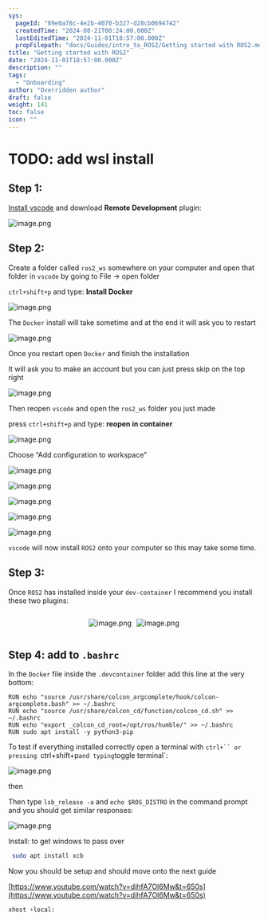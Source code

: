 ```yaml
---
sys:
  pageId: "89e0a78c-4e2b-4070-b327-d28cb0694742"
  createdTime: "2024-08-21T00:24:00.000Z"
  lastEditedTime: "2024-11-01T18:57:00.000Z"
  propFilepath: "docs/Guides/intro_to_ROS2/Getting started with ROS2.md"
title: "Getting started with ROS2"
date: "2024-11-01T18:57:00.000Z"
description: ""
tags:
  - "Onboarding"
author: "Overridden author"
draft: false
weight: 141
toc: false
icon: ""
---
```


# TODO: add wsl install

## Step 1:

[Install vscode](https://code.visualstudio.com/download) and download **Remote Development** plugin:

![image.png](https://prod-files-secure.s3.us-west-2.amazonaws.com/d518164a-d88e-44d1-a4ee-3adb3bd8bce0/efb52993-1881-4a40-b95e-6f020334f022/image.png?X-Amz-Algorithm=AWS4-HMAC-SHA256&X-Amz-Content-Sha256=UNSIGNED-PAYLOAD&X-Amz-Credential=ASIAZI2LB466W5OS5NNU%2F20250411%2Fus-west-2%2Fs3%2Faws4_request&X-Amz-Date=20250411T230808Z&X-Amz-Expires=3600&X-Amz-Security-Token=IQoJb3JpZ2luX2VjEE8aCXVzLXdlc3QtMiJIMEYCIQDr03o5QRnJkwfzJ%2BFWMf%2Fens%2BcCyeKv9jrQ6QJQOWDCgIhAN%2FOYGyj7kTegck%2F%2F4e72ohi8Yt40Gu4dZh0EHbbBcLKKogECMj%2F%2F%2F%2F%2F%2F%2F%2F%2F%2FwEQABoMNjM3NDIzMTgzODA1IgwbAZLMbiNxX91ph24q3AMs27XkbN%2FZ%2B%2FSad%2BPUrryEBCbR1LMVaBBihI35ChWtzbc9rar3Tx3uAcTkLzla6nOFi7%2BRVxrvOhU0Bnw5D46JF2kib%2BRn2zHdIJlM8v3fT5HHGlcMMStBVE9iLjUZzv4kMdOrUbftFQmlJPaDp9NNEjfydpS1ze1YcmsBDWXyo5fG7%2FVwDqPGiBbzv9KFnqF5UFqTKhSqCskGuAFQ6yjneaeh41b1nzVD3UH9xd6can63Lk5hqakT4S6%2B4%2FdDx%2B4qf69SSYEFjrsojdsVWnzf%2Fp4BW9Fgh8baYVw7G7mU0T64ab5w7LFtHDOnqE2x0RjYROXlKH0zqKapNisTYXQgd6M9mJJrbLq%2B1MK6nY1VatotuhuiVt6BgWCgMhR47HbBd8N3xiaE%2F5XdtIx%2F1X%2FMYi3f3lIguurJ5nbEJFh9uE%2BCblBdCwvdoLP4n6Kt%2FPOGAnUyoocmV0JPVVecDnIuM79FrorWnJZry%2Br2RmvA9AyhqtlrpoauUnYWN8ph4rR83R4jewHXuvYUTW%2BP9QeT30XT2aNMazEqkxtL9eUBkGtNcEtW3K64e10OhpseBXVLqXKy%2FP1UqN79eZ1UWT%2FaGuQBv3guXp3o75qOzp8cFM47mXVGrVjpf5JV3TCwvOa%2FBjqkAQls0IhK0tPua%2FQXNBT5AdYbEnBEyYsNx3h8BYxaBxyrgN71qOG%2B459pJd1XKai78eFTrlVkmeBsKNUiCsFgyPKU1nLqqjUybxL9Wzs47jW5Ba1WjyJX1WcFsFXNU%2BMWCSwsvds%2FxVWw5x6lpl6H7wTWzhYDFcdOQUXlLWNAVWCaM1j9PkB7IpALCe7uKqSezdyVo0%2BqCcRd559qgdXwD%2BHL2dp1&X-Amz-Signature=a675b0955857d9c9b0ebb090528f619f9d703ebff97b77f4d0a8bbeb0fa831bb&X-Amz-SignedHeaders=host&x-id=GetObject)

## Step 2:

Create a folder called `ros2_ws` somewhere on your computer and open that folder in `vscode` by going to File → open folder 

`ctrl+shift+p` and type: **Install Docker**

![image.png](https://prod-files-secure.s3.us-west-2.amazonaws.com/d518164a-d88e-44d1-a4ee-3adb3bd8bce0/2269dc0e-1cd5-47ff-bceb-c04ad9b2eab0/image.png?X-Amz-Algorithm=AWS4-HMAC-SHA256&X-Amz-Content-Sha256=UNSIGNED-PAYLOAD&X-Amz-Credential=ASIAZI2LB466W5OS5NNU%2F20250411%2Fus-west-2%2Fs3%2Faws4_request&X-Amz-Date=20250411T230808Z&X-Amz-Expires=3600&X-Amz-Security-Token=IQoJb3JpZ2luX2VjEE8aCXVzLXdlc3QtMiJIMEYCIQDr03o5QRnJkwfzJ%2BFWMf%2Fens%2BcCyeKv9jrQ6QJQOWDCgIhAN%2FOYGyj7kTegck%2F%2F4e72ohi8Yt40Gu4dZh0EHbbBcLKKogECMj%2F%2F%2F%2F%2F%2F%2F%2F%2F%2FwEQABoMNjM3NDIzMTgzODA1IgwbAZLMbiNxX91ph24q3AMs27XkbN%2FZ%2B%2FSad%2BPUrryEBCbR1LMVaBBihI35ChWtzbc9rar3Tx3uAcTkLzla6nOFi7%2BRVxrvOhU0Bnw5D46JF2kib%2BRn2zHdIJlM8v3fT5HHGlcMMStBVE9iLjUZzv4kMdOrUbftFQmlJPaDp9NNEjfydpS1ze1YcmsBDWXyo5fG7%2FVwDqPGiBbzv9KFnqF5UFqTKhSqCskGuAFQ6yjneaeh41b1nzVD3UH9xd6can63Lk5hqakT4S6%2B4%2FdDx%2B4qf69SSYEFjrsojdsVWnzf%2Fp4BW9Fgh8baYVw7G7mU0T64ab5w7LFtHDOnqE2x0RjYROXlKH0zqKapNisTYXQgd6M9mJJrbLq%2B1MK6nY1VatotuhuiVt6BgWCgMhR47HbBd8N3xiaE%2F5XdtIx%2F1X%2FMYi3f3lIguurJ5nbEJFh9uE%2BCblBdCwvdoLP4n6Kt%2FPOGAnUyoocmV0JPVVecDnIuM79FrorWnJZry%2Br2RmvA9AyhqtlrpoauUnYWN8ph4rR83R4jewHXuvYUTW%2BP9QeT30XT2aNMazEqkxtL9eUBkGtNcEtW3K64e10OhpseBXVLqXKy%2FP1UqN79eZ1UWT%2FaGuQBv3guXp3o75qOzp8cFM47mXVGrVjpf5JV3TCwvOa%2FBjqkAQls0IhK0tPua%2FQXNBT5AdYbEnBEyYsNx3h8BYxaBxyrgN71qOG%2B459pJd1XKai78eFTrlVkmeBsKNUiCsFgyPKU1nLqqjUybxL9Wzs47jW5Ba1WjyJX1WcFsFXNU%2BMWCSwsvds%2FxVWw5x6lpl6H7wTWzhYDFcdOQUXlLWNAVWCaM1j9PkB7IpALCe7uKqSezdyVo0%2BqCcRd559qgdXwD%2BHL2dp1&X-Amz-Signature=70314107c41e52df3c3ed2302ad80078b80c6a1e1d66b7900f760355995076ae&X-Amz-SignedHeaders=host&x-id=GetObject)

The `Docker` install will take sometime and at the end it will ask you to restart

![image.png](https://prod-files-secure.s3.us-west-2.amazonaws.com/d518164a-d88e-44d1-a4ee-3adb3bd8bce0/ed233f78-be33-4b1f-b89c-9c346c0e961e/image.png?X-Amz-Algorithm=AWS4-HMAC-SHA256&X-Amz-Content-Sha256=UNSIGNED-PAYLOAD&X-Amz-Credential=ASIAZI2LB466W5OS5NNU%2F20250411%2Fus-west-2%2Fs3%2Faws4_request&X-Amz-Date=20250411T230808Z&X-Amz-Expires=3600&X-Amz-Security-Token=IQoJb3JpZ2luX2VjEE8aCXVzLXdlc3QtMiJIMEYCIQDr03o5QRnJkwfzJ%2BFWMf%2Fens%2BcCyeKv9jrQ6QJQOWDCgIhAN%2FOYGyj7kTegck%2F%2F4e72ohi8Yt40Gu4dZh0EHbbBcLKKogECMj%2F%2F%2F%2F%2F%2F%2F%2F%2F%2FwEQABoMNjM3NDIzMTgzODA1IgwbAZLMbiNxX91ph24q3AMs27XkbN%2FZ%2B%2FSad%2BPUrryEBCbR1LMVaBBihI35ChWtzbc9rar3Tx3uAcTkLzla6nOFi7%2BRVxrvOhU0Bnw5D46JF2kib%2BRn2zHdIJlM8v3fT5HHGlcMMStBVE9iLjUZzv4kMdOrUbftFQmlJPaDp9NNEjfydpS1ze1YcmsBDWXyo5fG7%2FVwDqPGiBbzv9KFnqF5UFqTKhSqCskGuAFQ6yjneaeh41b1nzVD3UH9xd6can63Lk5hqakT4S6%2B4%2FdDx%2B4qf69SSYEFjrsojdsVWnzf%2Fp4BW9Fgh8baYVw7G7mU0T64ab5w7LFtHDOnqE2x0RjYROXlKH0zqKapNisTYXQgd6M9mJJrbLq%2B1MK6nY1VatotuhuiVt6BgWCgMhR47HbBd8N3xiaE%2F5XdtIx%2F1X%2FMYi3f3lIguurJ5nbEJFh9uE%2BCblBdCwvdoLP4n6Kt%2FPOGAnUyoocmV0JPVVecDnIuM79FrorWnJZry%2Br2RmvA9AyhqtlrpoauUnYWN8ph4rR83R4jewHXuvYUTW%2BP9QeT30XT2aNMazEqkxtL9eUBkGtNcEtW3K64e10OhpseBXVLqXKy%2FP1UqN79eZ1UWT%2FaGuQBv3guXp3o75qOzp8cFM47mXVGrVjpf5JV3TCwvOa%2FBjqkAQls0IhK0tPua%2FQXNBT5AdYbEnBEyYsNx3h8BYxaBxyrgN71qOG%2B459pJd1XKai78eFTrlVkmeBsKNUiCsFgyPKU1nLqqjUybxL9Wzs47jW5Ba1WjyJX1WcFsFXNU%2BMWCSwsvds%2FxVWw5x6lpl6H7wTWzhYDFcdOQUXlLWNAVWCaM1j9PkB7IpALCe7uKqSezdyVo0%2BqCcRd559qgdXwD%2BHL2dp1&X-Amz-Signature=45b0ef5faf3c35d4ca5bdce04b2e3acdea6b39d28af655f4b483183ea54d79d8&X-Amz-SignedHeaders=host&x-id=GetObject)

Once you restart open `Docker` and finish the installation

It will ask you to make an account but you can just press skip on the top right

![image.png](https://prod-files-secure.s3.us-west-2.amazonaws.com/d518164a-d88e-44d1-a4ee-3adb3bd8bce0/21010ad9-1659-4fd9-9f59-9932a09b2a3d/image.png?X-Amz-Algorithm=AWS4-HMAC-SHA256&X-Amz-Content-Sha256=UNSIGNED-PAYLOAD&X-Amz-Credential=ASIAZI2LB466W5OS5NNU%2F20250411%2Fus-west-2%2Fs3%2Faws4_request&X-Amz-Date=20250411T230808Z&X-Amz-Expires=3600&X-Amz-Security-Token=IQoJb3JpZ2luX2VjEE8aCXVzLXdlc3QtMiJIMEYCIQDr03o5QRnJkwfzJ%2BFWMf%2Fens%2BcCyeKv9jrQ6QJQOWDCgIhAN%2FOYGyj7kTegck%2F%2F4e72ohi8Yt40Gu4dZh0EHbbBcLKKogECMj%2F%2F%2F%2F%2F%2F%2F%2F%2F%2FwEQABoMNjM3NDIzMTgzODA1IgwbAZLMbiNxX91ph24q3AMs27XkbN%2FZ%2B%2FSad%2BPUrryEBCbR1LMVaBBihI35ChWtzbc9rar3Tx3uAcTkLzla6nOFi7%2BRVxrvOhU0Bnw5D46JF2kib%2BRn2zHdIJlM8v3fT5HHGlcMMStBVE9iLjUZzv4kMdOrUbftFQmlJPaDp9NNEjfydpS1ze1YcmsBDWXyo5fG7%2FVwDqPGiBbzv9KFnqF5UFqTKhSqCskGuAFQ6yjneaeh41b1nzVD3UH9xd6can63Lk5hqakT4S6%2B4%2FdDx%2B4qf69SSYEFjrsojdsVWnzf%2Fp4BW9Fgh8baYVw7G7mU0T64ab5w7LFtHDOnqE2x0RjYROXlKH0zqKapNisTYXQgd6M9mJJrbLq%2B1MK6nY1VatotuhuiVt6BgWCgMhR47HbBd8N3xiaE%2F5XdtIx%2F1X%2FMYi3f3lIguurJ5nbEJFh9uE%2BCblBdCwvdoLP4n6Kt%2FPOGAnUyoocmV0JPVVecDnIuM79FrorWnJZry%2Br2RmvA9AyhqtlrpoauUnYWN8ph4rR83R4jewHXuvYUTW%2BP9QeT30XT2aNMazEqkxtL9eUBkGtNcEtW3K64e10OhpseBXVLqXKy%2FP1UqN79eZ1UWT%2FaGuQBv3guXp3o75qOzp8cFM47mXVGrVjpf5JV3TCwvOa%2FBjqkAQls0IhK0tPua%2FQXNBT5AdYbEnBEyYsNx3h8BYxaBxyrgN71qOG%2B459pJd1XKai78eFTrlVkmeBsKNUiCsFgyPKU1nLqqjUybxL9Wzs47jW5Ba1WjyJX1WcFsFXNU%2BMWCSwsvds%2FxVWw5x6lpl6H7wTWzhYDFcdOQUXlLWNAVWCaM1j9PkB7IpALCe7uKqSezdyVo0%2BqCcRd559qgdXwD%2BHL2dp1&X-Amz-Signature=436c0754def1efc7c95e9d5b0fcfbee6d31d9843337e62190b4d572fc3b5c77f&X-Amz-SignedHeaders=host&x-id=GetObject)

Then reopen `vscode` and open the `ros2_ws` folder you just made

press `ctrl+shift+p` and type: **reopen in container**

![image.png](https://prod-files-secure.s3.us-west-2.amazonaws.com/d518164a-d88e-44d1-a4ee-3adb3bd8bce0/4e93b8c2-41ad-488c-8095-c74205196118/image.png?X-Amz-Algorithm=AWS4-HMAC-SHA256&X-Amz-Content-Sha256=UNSIGNED-PAYLOAD&X-Amz-Credential=ASIAZI2LB466W5OS5NNU%2F20250411%2Fus-west-2%2Fs3%2Faws4_request&X-Amz-Date=20250411T230808Z&X-Amz-Expires=3600&X-Amz-Security-Token=IQoJb3JpZ2luX2VjEE8aCXVzLXdlc3QtMiJIMEYCIQDr03o5QRnJkwfzJ%2BFWMf%2Fens%2BcCyeKv9jrQ6QJQOWDCgIhAN%2FOYGyj7kTegck%2F%2F4e72ohi8Yt40Gu4dZh0EHbbBcLKKogECMj%2F%2F%2F%2F%2F%2F%2F%2F%2F%2FwEQABoMNjM3NDIzMTgzODA1IgwbAZLMbiNxX91ph24q3AMs27XkbN%2FZ%2B%2FSad%2BPUrryEBCbR1LMVaBBihI35ChWtzbc9rar3Tx3uAcTkLzla6nOFi7%2BRVxrvOhU0Bnw5D46JF2kib%2BRn2zHdIJlM8v3fT5HHGlcMMStBVE9iLjUZzv4kMdOrUbftFQmlJPaDp9NNEjfydpS1ze1YcmsBDWXyo5fG7%2FVwDqPGiBbzv9KFnqF5UFqTKhSqCskGuAFQ6yjneaeh41b1nzVD3UH9xd6can63Lk5hqakT4S6%2B4%2FdDx%2B4qf69SSYEFjrsojdsVWnzf%2Fp4BW9Fgh8baYVw7G7mU0T64ab5w7LFtHDOnqE2x0RjYROXlKH0zqKapNisTYXQgd6M9mJJrbLq%2B1MK6nY1VatotuhuiVt6BgWCgMhR47HbBd8N3xiaE%2F5XdtIx%2F1X%2FMYi3f3lIguurJ5nbEJFh9uE%2BCblBdCwvdoLP4n6Kt%2FPOGAnUyoocmV0JPVVecDnIuM79FrorWnJZry%2Br2RmvA9AyhqtlrpoauUnYWN8ph4rR83R4jewHXuvYUTW%2BP9QeT30XT2aNMazEqkxtL9eUBkGtNcEtW3K64e10OhpseBXVLqXKy%2FP1UqN79eZ1UWT%2FaGuQBv3guXp3o75qOzp8cFM47mXVGrVjpf5JV3TCwvOa%2FBjqkAQls0IhK0tPua%2FQXNBT5AdYbEnBEyYsNx3h8BYxaBxyrgN71qOG%2B459pJd1XKai78eFTrlVkmeBsKNUiCsFgyPKU1nLqqjUybxL9Wzs47jW5Ba1WjyJX1WcFsFXNU%2BMWCSwsvds%2FxVWw5x6lpl6H7wTWzhYDFcdOQUXlLWNAVWCaM1j9PkB7IpALCe7uKqSezdyVo0%2BqCcRd559qgdXwD%2BHL2dp1&X-Amz-Signature=f238f6adaf995d895d6f039b516d7d7cc1804898be24f818060a30f7955f9978&X-Amz-SignedHeaders=host&x-id=GetObject)

Choose “Add configuration to workspace”

![image.png](https://prod-files-secure.s3.us-west-2.amazonaws.com/d518164a-d88e-44d1-a4ee-3adb3bd8bce0/9560b282-5060-4989-ba37-97e7b2c22476/image.png?X-Amz-Algorithm=AWS4-HMAC-SHA256&X-Amz-Content-Sha256=UNSIGNED-PAYLOAD&X-Amz-Credential=ASIAZI2LB466W5OS5NNU%2F20250411%2Fus-west-2%2Fs3%2Faws4_request&X-Amz-Date=20250411T230808Z&X-Amz-Expires=3600&X-Amz-Security-Token=IQoJb3JpZ2luX2VjEE8aCXVzLXdlc3QtMiJIMEYCIQDr03o5QRnJkwfzJ%2BFWMf%2Fens%2BcCyeKv9jrQ6QJQOWDCgIhAN%2FOYGyj7kTegck%2F%2F4e72ohi8Yt40Gu4dZh0EHbbBcLKKogECMj%2F%2F%2F%2F%2F%2F%2F%2F%2F%2FwEQABoMNjM3NDIzMTgzODA1IgwbAZLMbiNxX91ph24q3AMs27XkbN%2FZ%2B%2FSad%2BPUrryEBCbR1LMVaBBihI35ChWtzbc9rar3Tx3uAcTkLzla6nOFi7%2BRVxrvOhU0Bnw5D46JF2kib%2BRn2zHdIJlM8v3fT5HHGlcMMStBVE9iLjUZzv4kMdOrUbftFQmlJPaDp9NNEjfydpS1ze1YcmsBDWXyo5fG7%2FVwDqPGiBbzv9KFnqF5UFqTKhSqCskGuAFQ6yjneaeh41b1nzVD3UH9xd6can63Lk5hqakT4S6%2B4%2FdDx%2B4qf69SSYEFjrsojdsVWnzf%2Fp4BW9Fgh8baYVw7G7mU0T64ab5w7LFtHDOnqE2x0RjYROXlKH0zqKapNisTYXQgd6M9mJJrbLq%2B1MK6nY1VatotuhuiVt6BgWCgMhR47HbBd8N3xiaE%2F5XdtIx%2F1X%2FMYi3f3lIguurJ5nbEJFh9uE%2BCblBdCwvdoLP4n6Kt%2FPOGAnUyoocmV0JPVVecDnIuM79FrorWnJZry%2Br2RmvA9AyhqtlrpoauUnYWN8ph4rR83R4jewHXuvYUTW%2BP9QeT30XT2aNMazEqkxtL9eUBkGtNcEtW3K64e10OhpseBXVLqXKy%2FP1UqN79eZ1UWT%2FaGuQBv3guXp3o75qOzp8cFM47mXVGrVjpf5JV3TCwvOa%2FBjqkAQls0IhK0tPua%2FQXNBT5AdYbEnBEyYsNx3h8BYxaBxyrgN71qOG%2B459pJd1XKai78eFTrlVkmeBsKNUiCsFgyPKU1nLqqjUybxL9Wzs47jW5Ba1WjyJX1WcFsFXNU%2BMWCSwsvds%2FxVWw5x6lpl6H7wTWzhYDFcdOQUXlLWNAVWCaM1j9PkB7IpALCe7uKqSezdyVo0%2BqCcRd559qgdXwD%2BHL2dp1&X-Amz-Signature=710a1abe1b53781d5527c3d2ba7c0ab34e0d40328574fe293f892cd808d79afa&X-Amz-SignedHeaders=host&x-id=GetObject)

![image.png](https://prod-files-secure.s3.us-west-2.amazonaws.com/d518164a-d88e-44d1-a4ee-3adb3bd8bce0/2ee63f81-886b-48e8-a553-dc6e5eac99e4/image.png?X-Amz-Algorithm=AWS4-HMAC-SHA256&X-Amz-Content-Sha256=UNSIGNED-PAYLOAD&X-Amz-Credential=ASIAZI2LB466W5OS5NNU%2F20250411%2Fus-west-2%2Fs3%2Faws4_request&X-Amz-Date=20250411T230808Z&X-Amz-Expires=3600&X-Amz-Security-Token=IQoJb3JpZ2luX2VjEE8aCXVzLXdlc3QtMiJIMEYCIQDr03o5QRnJkwfzJ%2BFWMf%2Fens%2BcCyeKv9jrQ6QJQOWDCgIhAN%2FOYGyj7kTegck%2F%2F4e72ohi8Yt40Gu4dZh0EHbbBcLKKogECMj%2F%2F%2F%2F%2F%2F%2F%2F%2F%2FwEQABoMNjM3NDIzMTgzODA1IgwbAZLMbiNxX91ph24q3AMs27XkbN%2FZ%2B%2FSad%2BPUrryEBCbR1LMVaBBihI35ChWtzbc9rar3Tx3uAcTkLzla6nOFi7%2BRVxrvOhU0Bnw5D46JF2kib%2BRn2zHdIJlM8v3fT5HHGlcMMStBVE9iLjUZzv4kMdOrUbftFQmlJPaDp9NNEjfydpS1ze1YcmsBDWXyo5fG7%2FVwDqPGiBbzv9KFnqF5UFqTKhSqCskGuAFQ6yjneaeh41b1nzVD3UH9xd6can63Lk5hqakT4S6%2B4%2FdDx%2B4qf69SSYEFjrsojdsVWnzf%2Fp4BW9Fgh8baYVw7G7mU0T64ab5w7LFtHDOnqE2x0RjYROXlKH0zqKapNisTYXQgd6M9mJJrbLq%2B1MK6nY1VatotuhuiVt6BgWCgMhR47HbBd8N3xiaE%2F5XdtIx%2F1X%2FMYi3f3lIguurJ5nbEJFh9uE%2BCblBdCwvdoLP4n6Kt%2FPOGAnUyoocmV0JPVVecDnIuM79FrorWnJZry%2Br2RmvA9AyhqtlrpoauUnYWN8ph4rR83R4jewHXuvYUTW%2BP9QeT30XT2aNMazEqkxtL9eUBkGtNcEtW3K64e10OhpseBXVLqXKy%2FP1UqN79eZ1UWT%2FaGuQBv3guXp3o75qOzp8cFM47mXVGrVjpf5JV3TCwvOa%2FBjqkAQls0IhK0tPua%2FQXNBT5AdYbEnBEyYsNx3h8BYxaBxyrgN71qOG%2B459pJd1XKai78eFTrlVkmeBsKNUiCsFgyPKU1nLqqjUybxL9Wzs47jW5Ba1WjyJX1WcFsFXNU%2BMWCSwsvds%2FxVWw5x6lpl6H7wTWzhYDFcdOQUXlLWNAVWCaM1j9PkB7IpALCe7uKqSezdyVo0%2BqCcRd559qgdXwD%2BHL2dp1&X-Amz-Signature=d58f6ce388cccae2741c4d78c8ef0df086f1ac88aa11e6ff8e8fa12d0568e7b6&X-Amz-SignedHeaders=host&x-id=GetObject)

![image.png](https://prod-files-secure.s3.us-west-2.amazonaws.com/d518164a-d88e-44d1-a4ee-3adb3bd8bce0/ae1580b2-b048-407e-aed9-b584224a7a04/image.png?X-Amz-Algorithm=AWS4-HMAC-SHA256&X-Amz-Content-Sha256=UNSIGNED-PAYLOAD&X-Amz-Credential=ASIAZI2LB466W5OS5NNU%2F20250411%2Fus-west-2%2Fs3%2Faws4_request&X-Amz-Date=20250411T230808Z&X-Amz-Expires=3600&X-Amz-Security-Token=IQoJb3JpZ2luX2VjEE8aCXVzLXdlc3QtMiJIMEYCIQDr03o5QRnJkwfzJ%2BFWMf%2Fens%2BcCyeKv9jrQ6QJQOWDCgIhAN%2FOYGyj7kTegck%2F%2F4e72ohi8Yt40Gu4dZh0EHbbBcLKKogECMj%2F%2F%2F%2F%2F%2F%2F%2F%2F%2FwEQABoMNjM3NDIzMTgzODA1IgwbAZLMbiNxX91ph24q3AMs27XkbN%2FZ%2B%2FSad%2BPUrryEBCbR1LMVaBBihI35ChWtzbc9rar3Tx3uAcTkLzla6nOFi7%2BRVxrvOhU0Bnw5D46JF2kib%2BRn2zHdIJlM8v3fT5HHGlcMMStBVE9iLjUZzv4kMdOrUbftFQmlJPaDp9NNEjfydpS1ze1YcmsBDWXyo5fG7%2FVwDqPGiBbzv9KFnqF5UFqTKhSqCskGuAFQ6yjneaeh41b1nzVD3UH9xd6can63Lk5hqakT4S6%2B4%2FdDx%2B4qf69SSYEFjrsojdsVWnzf%2Fp4BW9Fgh8baYVw7G7mU0T64ab5w7LFtHDOnqE2x0RjYROXlKH0zqKapNisTYXQgd6M9mJJrbLq%2B1MK6nY1VatotuhuiVt6BgWCgMhR47HbBd8N3xiaE%2F5XdtIx%2F1X%2FMYi3f3lIguurJ5nbEJFh9uE%2BCblBdCwvdoLP4n6Kt%2FPOGAnUyoocmV0JPVVecDnIuM79FrorWnJZry%2Br2RmvA9AyhqtlrpoauUnYWN8ph4rR83R4jewHXuvYUTW%2BP9QeT30XT2aNMazEqkxtL9eUBkGtNcEtW3K64e10OhpseBXVLqXKy%2FP1UqN79eZ1UWT%2FaGuQBv3guXp3o75qOzp8cFM47mXVGrVjpf5JV3TCwvOa%2FBjqkAQls0IhK0tPua%2FQXNBT5AdYbEnBEyYsNx3h8BYxaBxyrgN71qOG%2B459pJd1XKai78eFTrlVkmeBsKNUiCsFgyPKU1nLqqjUybxL9Wzs47jW5Ba1WjyJX1WcFsFXNU%2BMWCSwsvds%2FxVWw5x6lpl6H7wTWzhYDFcdOQUXlLWNAVWCaM1j9PkB7IpALCe7uKqSezdyVo0%2BqCcRd559qgdXwD%2BHL2dp1&X-Amz-Signature=9b2a5512ff4d211069cbd3df4d55bbf8eb500eea92402803ddaad67fc5f6a303&X-Amz-SignedHeaders=host&x-id=GetObject)

![image.png](https://prod-files-secure.s3.us-west-2.amazonaws.com/d518164a-d88e-44d1-a4ee-3adb3bd8bce0/53255b28-f75e-430f-b9e3-c0ac8577e42b/image.png?X-Amz-Algorithm=AWS4-HMAC-SHA256&X-Amz-Content-Sha256=UNSIGNED-PAYLOAD&X-Amz-Credential=ASIAZI2LB466W5OS5NNU%2F20250411%2Fus-west-2%2Fs3%2Faws4_request&X-Amz-Date=20250411T230808Z&X-Amz-Expires=3600&X-Amz-Security-Token=IQoJb3JpZ2luX2VjEE8aCXVzLXdlc3QtMiJIMEYCIQDr03o5QRnJkwfzJ%2BFWMf%2Fens%2BcCyeKv9jrQ6QJQOWDCgIhAN%2FOYGyj7kTegck%2F%2F4e72ohi8Yt40Gu4dZh0EHbbBcLKKogECMj%2F%2F%2F%2F%2F%2F%2F%2F%2F%2FwEQABoMNjM3NDIzMTgzODA1IgwbAZLMbiNxX91ph24q3AMs27XkbN%2FZ%2B%2FSad%2BPUrryEBCbR1LMVaBBihI35ChWtzbc9rar3Tx3uAcTkLzla6nOFi7%2BRVxrvOhU0Bnw5D46JF2kib%2BRn2zHdIJlM8v3fT5HHGlcMMStBVE9iLjUZzv4kMdOrUbftFQmlJPaDp9NNEjfydpS1ze1YcmsBDWXyo5fG7%2FVwDqPGiBbzv9KFnqF5UFqTKhSqCskGuAFQ6yjneaeh41b1nzVD3UH9xd6can63Lk5hqakT4S6%2B4%2FdDx%2B4qf69SSYEFjrsojdsVWnzf%2Fp4BW9Fgh8baYVw7G7mU0T64ab5w7LFtHDOnqE2x0RjYROXlKH0zqKapNisTYXQgd6M9mJJrbLq%2B1MK6nY1VatotuhuiVt6BgWCgMhR47HbBd8N3xiaE%2F5XdtIx%2F1X%2FMYi3f3lIguurJ5nbEJFh9uE%2BCblBdCwvdoLP4n6Kt%2FPOGAnUyoocmV0JPVVecDnIuM79FrorWnJZry%2Br2RmvA9AyhqtlrpoauUnYWN8ph4rR83R4jewHXuvYUTW%2BP9QeT30XT2aNMazEqkxtL9eUBkGtNcEtW3K64e10OhpseBXVLqXKy%2FP1UqN79eZ1UWT%2FaGuQBv3guXp3o75qOzp8cFM47mXVGrVjpf5JV3TCwvOa%2FBjqkAQls0IhK0tPua%2FQXNBT5AdYbEnBEyYsNx3h8BYxaBxyrgN71qOG%2B459pJd1XKai78eFTrlVkmeBsKNUiCsFgyPKU1nLqqjUybxL9Wzs47jW5Ba1WjyJX1WcFsFXNU%2BMWCSwsvds%2FxVWw5x6lpl6H7wTWzhYDFcdOQUXlLWNAVWCaM1j9PkB7IpALCe7uKqSezdyVo0%2BqCcRd559qgdXwD%2BHL2dp1&X-Amz-Signature=1caca3eba078f80c3123da06303eb78f2067b095363ec1a1650875d3a90d4889&X-Amz-SignedHeaders=host&x-id=GetObject)

![image.png](https://prod-files-secure.s3.us-west-2.amazonaws.com/d518164a-d88e-44d1-a4ee-3adb3bd8bce0/7c562767-5af9-4ffb-97d1-327bcdf4ee00/image.png?X-Amz-Algorithm=AWS4-HMAC-SHA256&X-Amz-Content-Sha256=UNSIGNED-PAYLOAD&X-Amz-Credential=ASIAZI2LB466W5OS5NNU%2F20250411%2Fus-west-2%2Fs3%2Faws4_request&X-Amz-Date=20250411T230808Z&X-Amz-Expires=3600&X-Amz-Security-Token=IQoJb3JpZ2luX2VjEE8aCXVzLXdlc3QtMiJIMEYCIQDr03o5QRnJkwfzJ%2BFWMf%2Fens%2BcCyeKv9jrQ6QJQOWDCgIhAN%2FOYGyj7kTegck%2F%2F4e72ohi8Yt40Gu4dZh0EHbbBcLKKogECMj%2F%2F%2F%2F%2F%2F%2F%2F%2F%2FwEQABoMNjM3NDIzMTgzODA1IgwbAZLMbiNxX91ph24q3AMs27XkbN%2FZ%2B%2FSad%2BPUrryEBCbR1LMVaBBihI35ChWtzbc9rar3Tx3uAcTkLzla6nOFi7%2BRVxrvOhU0Bnw5D46JF2kib%2BRn2zHdIJlM8v3fT5HHGlcMMStBVE9iLjUZzv4kMdOrUbftFQmlJPaDp9NNEjfydpS1ze1YcmsBDWXyo5fG7%2FVwDqPGiBbzv9KFnqF5UFqTKhSqCskGuAFQ6yjneaeh41b1nzVD3UH9xd6can63Lk5hqakT4S6%2B4%2FdDx%2B4qf69SSYEFjrsojdsVWnzf%2Fp4BW9Fgh8baYVw7G7mU0T64ab5w7LFtHDOnqE2x0RjYROXlKH0zqKapNisTYXQgd6M9mJJrbLq%2B1MK6nY1VatotuhuiVt6BgWCgMhR47HbBd8N3xiaE%2F5XdtIx%2F1X%2FMYi3f3lIguurJ5nbEJFh9uE%2BCblBdCwvdoLP4n6Kt%2FPOGAnUyoocmV0JPVVecDnIuM79FrorWnJZry%2Br2RmvA9AyhqtlrpoauUnYWN8ph4rR83R4jewHXuvYUTW%2BP9QeT30XT2aNMazEqkxtL9eUBkGtNcEtW3K64e10OhpseBXVLqXKy%2FP1UqN79eZ1UWT%2FaGuQBv3guXp3o75qOzp8cFM47mXVGrVjpf5JV3TCwvOa%2FBjqkAQls0IhK0tPua%2FQXNBT5AdYbEnBEyYsNx3h8BYxaBxyrgN71qOG%2B459pJd1XKai78eFTrlVkmeBsKNUiCsFgyPKU1nLqqjUybxL9Wzs47jW5Ba1WjyJX1WcFsFXNU%2BMWCSwsvds%2FxVWw5x6lpl6H7wTWzhYDFcdOQUXlLWNAVWCaM1j9PkB7IpALCe7uKqSezdyVo0%2BqCcRd559qgdXwD%2BHL2dp1&X-Amz-Signature=3a2363eac49b786225a6da19da7cd5601a1345ee818d5d51f66b865afb473e1a&X-Amz-SignedHeaders=host&x-id=GetObject)

`vscode` will now install `ROS2` onto your computer so this may take some time.

## Step 3:

Once `ROS2` has installed inside your `dev-container` I recommend you install these two plugins:

<div style="display: flex;flex-direction: row; column-gap:10px; max-width: 630px;justify-content: center;">
<div>

![image.png](https://prod-files-secure.s3.us-west-2.amazonaws.com/d518164a-d88e-44d1-a4ee-3adb3bd8bce0/3fc3d550-5a54-4ba1-ba6b-faa01cdb7369/image.png?X-Amz-Algorithm=AWS4-HMAC-SHA256&X-Amz-Content-Sha256=UNSIGNED-PAYLOAD&X-Amz-Credential=ASIAZI2LB466RDKBQZ66%2F20250411%2Fus-west-2%2Fs3%2Faws4_request&X-Amz-Date=20250411T230813Z&X-Amz-Expires=3600&X-Amz-Security-Token=IQoJb3JpZ2luX2VjEE8aCXVzLXdlc3QtMiJHMEUCIAOogt7Qcns9bAOQBuZg9x7tPOm7%2Bj5XoM4cC5j%2BCfhdAiEA4948HYHVFnTmd4R%2BjwlIB5qDk4G%2F3oMWwZcUHirWaAoqiAQIyP%2F%2F%2F%2F%2F%2F%2F%2F%2F%2FARAAGgw2Mzc0MjMxODM4MDUiDGAOWwvISfQirY1AvyrcAyWwAM%2BRQhYYOL5kJL1zfhjm2uC5j1KMOa8PuBmfGBEscvoMgC3BiuZpwzFwQsbREAkldD5GU4gbJTXclyCdR0g5QRTSF2K6zNmOn60DUXv71Qbb%2Fjj7tQyNLQBx7rIEJa2oIufxI7knI4orjtKk50ez003%2B0mPb7EzNlsRDPfznOVDVwwqybcSEsDnDuO8hi%2B3%2BwOdIPHe9%2BZ9ZMJQFEk4j0Exc2rOLQJNrYMBgdaq4HaVr%2F2n9NrXCJJcLpMAdlVz5GKKvqD2UsiEevXIfYChCCLt%2BVtsuelwlloLfZH8Mz0zJzm3azJ8Cq9RZrhoge9QLcgQrhO%2B0K8mt6UtElC%2Bs9R6C4x82SLyIyNouyE9gJH5Kj98Uyptjr8OoUZKHCqCjaaWbN%2FXQL0F2LCJ3YKY80cNL4gdLgZAIIN9syNVS5xhpwPVvsdXSL2XSQ7AJ7j4%2B5MqpgJsrVdk7iFcgmHCjgfBYCBZG8Tno42od4DPA5mZlhASUQ8KqszUGKMBWVlZmv2sQlhrKhJZsT0UeydXG2e2d%2FXxnFHlpVdr2UkIAgPz3nqcry55r%2F8ibZCyFraSCa8pMpamEoXIsjhKJ0s0IPSVp1W6O%2Fcs2%2F06sL2FTyn9eyMy%2BJRCwg%2BH3MJe85r8GOqUBozwx8y6Op49s0IvvrSBGACRxvhYDzxfO9MTMEN88RFJF%2BKYFC86FXOdI2ZjrNvlA%2FFiYtiJqMqo%2FOQN13OeC4qt8kjLfI2725RpL7nEGbE5WDOhXhODbPn9DngepdQdGcf2UoofCLZYZ9NO6959KWY1KXiQADtcLs%2FvdOu0mag%2FmACNPQhANjcFLXhsDE3o653YD0rLZHWXbbabMMiwJXLLRRnay&X-Amz-Signature=46585ddc4bd36066d8a1d3ada10bd1df0122b570cf0bfd2259ca026a942a58c7&X-Amz-SignedHeaders=host&x-id=GetObject)

</div>
<div>

![image.png](https://prod-files-secure.s3.us-west-2.amazonaws.com/d518164a-d88e-44d1-a4ee-3adb3bd8bce0/d994cc66-13c2-4093-a5a3-f84cf4601a82/image.png?X-Amz-Algorithm=AWS4-HMAC-SHA256&X-Amz-Content-Sha256=UNSIGNED-PAYLOAD&X-Amz-Credential=ASIAZI2LB46654SWFLYY%2F20250411%2Fus-west-2%2Fs3%2Faws4_request&X-Amz-Date=20250411T230817Z&X-Amz-Expires=3600&X-Amz-Security-Token=IQoJb3JpZ2luX2VjEE8aCXVzLXdlc3QtMiJHMEUCIGgxJobNuBHWnauDlduGUjQjWvOYM4BcMP%2Fe9Mw7zp9KAiEA3hGf3mkIUcSLy7yryYEeuPzR5AJQjGKGKSDgtBflD9MqiAQIyP%2F%2F%2F%2F%2F%2F%2F%2F%2F%2FARAAGgw2Mzc0MjMxODM4MDUiDC%2Buhn6ZAdq5LV3nsCrcA0eIQphh9J9DWoKXHchP%2FUGrjBy0eo%2BBoSNSGmTByof05%2Ba1GN5DK%2FG24aIJniG7VFKLdWK42xpejEJttk9tsna5d51L7lkRWb6rSdmocfhgJINlrvFNEosJKtZh%2ByQa%2FEglgJ0qNK6gDwo7OCBlPXwtdHsAR%2BYXoil5KA3osdCqPMmhfBJ4JkgzzTgJyUHvTvsTeAc5Q7g08HMCYvSkLpOXwSntr%2Fl42GOrjQxeEoRtqn9%2BESgahd%2FRWpvnK7%2BzUFwzWB%2BrwFzpaYwmBxmj3NV137gJS6WmTUyrG10oAnb6nhiNmyxmBjQ02CtQVMrjnQE5qxNZ%2BndkTHQV%2B2stqH7NhR9TBApwbQJzp4zLA7GMMnlX6Gpx7bzXCMsIlJ9ZMKaKeHqqylb79SHWAoKxl8n4MVBVEiJEwcldZHSf2XfkIVK7%2BFtm05laz05i%2FqODBfv4UoCzaSsRyE%2BLHS%2FJ0yf7HXPeZOrVF4QSVPNVFuk%2B88VU4XJNUkv7aIFfugpaXqprNR%2BBu%2BJHEuS7K1A4nhS%2BOO4Ra5%2BPEMI8aAyGXa4ACwwHoqFpfaO2Ojs74Qdxv85BY1qrLnnwooU7VGA5PT%2F5a9A3obbJ2Eg%2FOhoz8o4Ncv23E32DrtuYPJ%2BBMJ685r8GOqUBnr3bHdwGOs9nhU0dAyV5RLU1Mtg8G7OGItTp2s7InbO8u53wHgw6w49%2FS7cYmhmv%2FecjXY%2BeaWkXT0FS7Vfg5NjgoiTN7zIl1MkkFQ6URgwSQcml8gIcMPlQ5%2Foit2cD4xdkjBeN12zmuCFJwY%2FCht8GbH%2Bmoc9hPxUAE17LQ9%2FjFstMwSV%2FBdKvcX2SdM2hgui9P37lG9Fnmyo%2FYdhIpe3eRYJQ&X-Amz-Signature=d7239f8db60facc229d49a56985e871821e961ef3d19bc040ff8fa6d033ce2c7&X-Amz-SignedHeaders=host&x-id=GetObject)

</div>
</div>

## Step 4: add to `.bashrc`

In the `Docker` file inside the `.devcontainer` folder add this line at the very bottom: 

```docker
RUN echo "source /usr/share/colcon_argcomplete/hook/colcon-argcomplete.bash" >> ~/.bashrc
RUN echo "source /usr/share/colcon_cd/function/colcon_cd.sh" >> ~/.bashrc
RUN echo "export _colcon_cd_root=/opt/ros/humble/" >> ~/.bashrc
RUN sudo apt install -y python3-pip 
```

To test if everything installed correctly open a terminal with `ctrl+`` or pressing `ctrl+shift+p` and typing `toggle terminal`:

![image.png](https://prod-files-secure.s3.us-west-2.amazonaws.com/d518164a-d88e-44d1-a4ee-3adb3bd8bce0/6a4943d8-b04e-4c02-9a58-775f3384d1a5/image.png?X-Amz-Algorithm=AWS4-HMAC-SHA256&X-Amz-Content-Sha256=UNSIGNED-PAYLOAD&X-Amz-Credential=ASIAZI2LB466W5OS5NNU%2F20250411%2Fus-west-2%2Fs3%2Faws4_request&X-Amz-Date=20250411T230808Z&X-Amz-Expires=3600&X-Amz-Security-Token=IQoJb3JpZ2luX2VjEE8aCXVzLXdlc3QtMiJIMEYCIQDr03o5QRnJkwfzJ%2BFWMf%2Fens%2BcCyeKv9jrQ6QJQOWDCgIhAN%2FOYGyj7kTegck%2F%2F4e72ohi8Yt40Gu4dZh0EHbbBcLKKogECMj%2F%2F%2F%2F%2F%2F%2F%2F%2F%2FwEQABoMNjM3NDIzMTgzODA1IgwbAZLMbiNxX91ph24q3AMs27XkbN%2FZ%2B%2FSad%2BPUrryEBCbR1LMVaBBihI35ChWtzbc9rar3Tx3uAcTkLzla6nOFi7%2BRVxrvOhU0Bnw5D46JF2kib%2BRn2zHdIJlM8v3fT5HHGlcMMStBVE9iLjUZzv4kMdOrUbftFQmlJPaDp9NNEjfydpS1ze1YcmsBDWXyo5fG7%2FVwDqPGiBbzv9KFnqF5UFqTKhSqCskGuAFQ6yjneaeh41b1nzVD3UH9xd6can63Lk5hqakT4S6%2B4%2FdDx%2B4qf69SSYEFjrsojdsVWnzf%2Fp4BW9Fgh8baYVw7G7mU0T64ab5w7LFtHDOnqE2x0RjYROXlKH0zqKapNisTYXQgd6M9mJJrbLq%2B1MK6nY1VatotuhuiVt6BgWCgMhR47HbBd8N3xiaE%2F5XdtIx%2F1X%2FMYi3f3lIguurJ5nbEJFh9uE%2BCblBdCwvdoLP4n6Kt%2FPOGAnUyoocmV0JPVVecDnIuM79FrorWnJZry%2Br2RmvA9AyhqtlrpoauUnYWN8ph4rR83R4jewHXuvYUTW%2BP9QeT30XT2aNMazEqkxtL9eUBkGtNcEtW3K64e10OhpseBXVLqXKy%2FP1UqN79eZ1UWT%2FaGuQBv3guXp3o75qOzp8cFM47mXVGrVjpf5JV3TCwvOa%2FBjqkAQls0IhK0tPua%2FQXNBT5AdYbEnBEyYsNx3h8BYxaBxyrgN71qOG%2B459pJd1XKai78eFTrlVkmeBsKNUiCsFgyPKU1nLqqjUybxL9Wzs47jW5Ba1WjyJX1WcFsFXNU%2BMWCSwsvds%2FxVWw5x6lpl6H7wTWzhYDFcdOQUXlLWNAVWCaM1j9PkB7IpALCe7uKqSezdyVo0%2BqCcRd559qgdXwD%2BHL2dp1&X-Amz-Signature=3fc8978884f1846b81af7255f88e99b436421af294961a9c05e1dfbe648e4fb1&X-Amz-SignedHeaders=host&x-id=GetObject)

then 

Then type `lsb_release -a` and `echo $ROS_DISTRO` in the command prompt and you should get similar responses:

![image.png](https://prod-files-secure.s3.us-west-2.amazonaws.com/d518164a-d88e-44d1-a4ee-3adb3bd8bce0/3e635dec-a805-4e85-8b9e-d000e5b71a4e/image.png?X-Amz-Algorithm=AWS4-HMAC-SHA256&X-Amz-Content-Sha256=UNSIGNED-PAYLOAD&X-Amz-Credential=ASIAZI2LB466W5OS5NNU%2F20250411%2Fus-west-2%2Fs3%2Faws4_request&X-Amz-Date=20250411T230808Z&X-Amz-Expires=3600&X-Amz-Security-Token=IQoJb3JpZ2luX2VjEE8aCXVzLXdlc3QtMiJIMEYCIQDr03o5QRnJkwfzJ%2BFWMf%2Fens%2BcCyeKv9jrQ6QJQOWDCgIhAN%2FOYGyj7kTegck%2F%2F4e72ohi8Yt40Gu4dZh0EHbbBcLKKogECMj%2F%2F%2F%2F%2F%2F%2F%2F%2F%2FwEQABoMNjM3NDIzMTgzODA1IgwbAZLMbiNxX91ph24q3AMs27XkbN%2FZ%2B%2FSad%2BPUrryEBCbR1LMVaBBihI35ChWtzbc9rar3Tx3uAcTkLzla6nOFi7%2BRVxrvOhU0Bnw5D46JF2kib%2BRn2zHdIJlM8v3fT5HHGlcMMStBVE9iLjUZzv4kMdOrUbftFQmlJPaDp9NNEjfydpS1ze1YcmsBDWXyo5fG7%2FVwDqPGiBbzv9KFnqF5UFqTKhSqCskGuAFQ6yjneaeh41b1nzVD3UH9xd6can63Lk5hqakT4S6%2B4%2FdDx%2B4qf69SSYEFjrsojdsVWnzf%2Fp4BW9Fgh8baYVw7G7mU0T64ab5w7LFtHDOnqE2x0RjYROXlKH0zqKapNisTYXQgd6M9mJJrbLq%2B1MK6nY1VatotuhuiVt6BgWCgMhR47HbBd8N3xiaE%2F5XdtIx%2F1X%2FMYi3f3lIguurJ5nbEJFh9uE%2BCblBdCwvdoLP4n6Kt%2FPOGAnUyoocmV0JPVVecDnIuM79FrorWnJZry%2Br2RmvA9AyhqtlrpoauUnYWN8ph4rR83R4jewHXuvYUTW%2BP9QeT30XT2aNMazEqkxtL9eUBkGtNcEtW3K64e10OhpseBXVLqXKy%2FP1UqN79eZ1UWT%2FaGuQBv3guXp3o75qOzp8cFM47mXVGrVjpf5JV3TCwvOa%2FBjqkAQls0IhK0tPua%2FQXNBT5AdYbEnBEyYsNx3h8BYxaBxyrgN71qOG%2B459pJd1XKai78eFTrlVkmeBsKNUiCsFgyPKU1nLqqjUybxL9Wzs47jW5Ba1WjyJX1WcFsFXNU%2BMWCSwsvds%2FxVWw5x6lpl6H7wTWzhYDFcdOQUXlLWNAVWCaM1j9PkB7IpALCe7uKqSezdyVo0%2BqCcRd559qgdXwD%2BHL2dp1&X-Amz-Signature=8fdb04ea7eff6cfc4d8dc9d1e7b283394921eabb9a31533076b9a803cf2e040f&X-Amz-SignedHeaders=host&x-id=GetObject)

Install:  to get windows to pass over

```bash
 sudo apt install xcb
```

Now you should be setup and should move onto the next guide 

[https://www.youtube.com/watch?v=dihfA7Ol6Mw&t=650s](https://www.youtube.com/watch?v=dihfA7Ol6Mw&t=650s)

```python
xhost +local:
```
